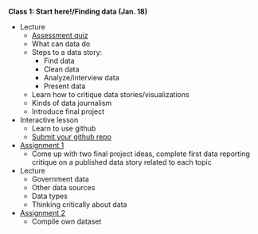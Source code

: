 **Class 1: Start here!/Finding data (Jan. 18)**

* Lecture
	* [Assessment quiz](https://docs.google.com/forms/d/e/1FAIpQLSfRJ8BI0Zvxv2Nf40gQb1mm9vWssaoq-eWERm3IHHEdDBAphA/viewform?usp=sf_link)
	* What can data do
	* Steps to a data story:
	   * Find data
	   * Clean data
	   * Analyze/interview data
	   * Present data
	* Learn how to critique data stories/visualizations
	* Kinds of data journalism
	* Introduce final project
* Interactive lesson
	*  Learn to use github
	*  [Submit your github repo](https://docs.google.com/forms/d/e/1FAIpQLSfpR7lrAiDqjcF5-GaEQa6A7-KG8DAzRmwfyvdi5gr6MDffIA/viewform?usp=sf_link)
* [Assignment 1]()
	* Come up with two final project ideas, complete first data reporting critique on a published data story related to each topic
*  Lecture
	* Government data
	* Other data sources
	* Data types
	* Thinking critically about data
* [Assignment 2]()
	* Compile own dataset

